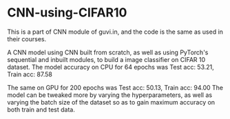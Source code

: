 # CNN-using-CIFAR10
This is a part of CNN module of guvi.in, and the code is the same as used in their courses.

A CNN model using CNN built from scratch, as well as using PyTorch's sequential and inbuilt modules, to build a image classifier on CIFAR 10 dataset. The model accuracy on CPU for 64 epochs was 
Test acc: 53.21, Train acc: 87.58

The same on GPU for 200 epochs was 
Test acc: 50.13, Train acc: 94.00
The model can be tweaked more by varying the hyperparameters, as well as varying the batch size of the dataset so as to gain maximum accuracy on both train and test data.
